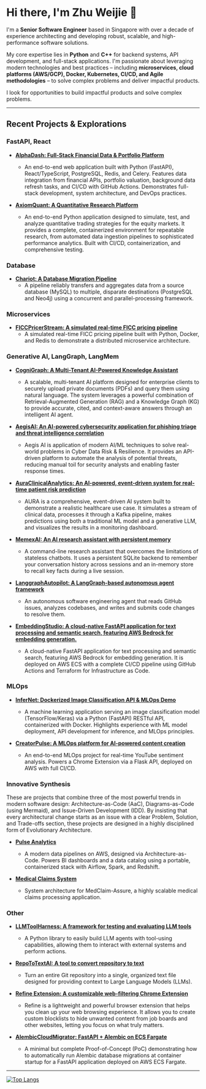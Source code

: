 # Hi there, I'm Zhu Weijie 👋

I'm a **Senior Software Engineer** based in Singapore with over a decade of experience architecting and developing robust, scalable, and high-performance software solutions. 

My core expertise lies in **Python** and **C++** for backend systems, API development, and full-stack applications. I'm passionate about leveraging modern technologies and best practices – including **microservices, cloud platforms (AWS/GCP), Docker, Kubernetes, CI/CD, and Agile methodologies** – to solve complex problems and deliver impactful products.

I look for opportunities to build impactful products and solve complex problems.

---

## Recent Projects & Explorations

### FastAPI, React

*   **[AlphaDash: Full-Stack Financial Data & Portfolio Platform](https://github.com/zhu-weijie/alpha-dash)**
    * An end-to-end web application built with Python (FastAPI), React/TypeScript, PostgreSQL, Redis, and Celery. Features data integration from financial APIs, portfolio valuation, background data refresh tasks, and CI/CD with GitHub Actions. Demonstrates full-stack development, system architecture, and DevOps practices.

*   **[AxiomQuant: A Quantitative Research Platform](https://github.com/zhu-weijie/axiom-quant)**
    * An end-to-end Python application designed to simulate, test, and analyze quantitative trading strategies for the equity markets. It provides a complete, containerized environment for repeatable research, from automated data ingestion pipelines to sophisticated performance analytics. Built with CI/CD, containerization, and comprehensive testing.

### Database
*   **[Chariot: A Database Migration Pipeline](https://github.com/zhu-weijie/chariot-data-pipeline)**
    * A pipeline reliably transfers and aggregates data from a source database (MySQL) to multiple, disparate destinations (PostgreSQL and Neo4j) using a concurrent and parallel-processing framework.

### Microservices

*   **[FICCPricerStream: A simulated real-time FICC pricing pipeline](https://github.com/zhu-weijie/ficc-pricer-stream)**
    * A simulated real-time FICC pricing pipeline built with Python, Docker, and Redis to demonstrate a distributed microservice architecture.

### Generative AI, LangGraph, LangMem

*   **[CogniGraph: A Multi-Tenant AI-Powered Knowledge Assistant](https://github.com/zhu-weijie/cogni-graph)**
    * A scalable, multi-tenant AI platform designed for enterprise clients to securely upload private documents (PDFs) and query them using natural language. The system leverages a powerful combination of Retrieval-Augmented Generation (RAG) and a Knowledge Graph (KG) to provide accurate, cited, and context-aware answers through an intelligent AI agent.

*   **[AegisAI: An AI-powered cybersecurity application for phishing triage and threat intelligence correlation](https://github.com/zhu-weijie/aegis-ai)**
    * Aegis AI is application of modern AI/ML techniques to solve real-world problems in Cyber Data Risk & Resilience. It provides an API-driven platform to automate the analysis of potential threats, reducing manual toil for security analysts and enabling faster response times.

*   **[AuraClinicalAnalytics: An AI-powered, event-driven system for real-time patient risk prediction](https://github.com/zhu-weijie/aura-clinical-analytics)**
    * AURA is a comprehensive, event-driven AI system built to demonstrate a realistic healthcare use case. It simulates a stream of clinical data, processes it through a Kafka pipeline, makes predictions using both a traditional ML model and a generative LLM, and visualizes the results in a monitoring dashboard.

*   **[MemexAI: An AI research assistant with persistent memory](https://github.com/zhu-weijie/memex-ai)**
    * A command-line research assistant that overcomes the limitations of stateless chatbots. It uses a persistent SQLite backend to remember your conversation history across sessions and an in-memory store to recall key facts during a live session.

*   **[LanggraphAutopilot: A LangGraph-based autonomous agent framework](https://github.com/zhu-weijie/langgraph-autopilot)**
    * An autonomous software engineering agent that reads GitHub issues, analyzes codebases, and writes and submits code changes to resolve them.

*   **[EmbeddingStudio: A cloud-native FastAPI application for text processing and semantic search, featuring AWS Bedrock for embedding generation.](https://github.com/zhu-weijie/embedding-studio-api)**
    * A cloud-native FastAPI application for text processing and semantic search, featuring AWS Bedrock for embedding generation. It is deployed on AWS ECS with a complete CI/CD pipeline using GitHub Actions and Terraform for Infrastructure as Code.


### MLOps

*   **[InferNet: Dockerized Image Classification API & MLOps Demo](https://github.com/zhu-weijie/infer-net)**
    * A machine learning application serving an image classification model (TensorFlow/Keras) via a Python (FastAPI) RESTful API, containerized with Docker. Highlights experience with ML model deployment, API development for inference, and MLOps principles.

*   **[CreatorPulse: A MLOps platform for AI-powered content creation](https://github.com/zhu-weijie/creator-pulse)**
    * An end-to-end MLOps project for real-time YouTube sentiment analysis. Powers a Chrome Extension via a Flask API, deployed on AWS with full CI/CD.

### Innovative Synthesis

These are projects that combine three of the most powerful trends in modern software design: Architecture-as-Code (AaC), Diagrams-as-Code (using Mermaid), and Issue-Driven Development (IDD). By insisting that every architectural change starts as an issue with a clear Problem, Solution, and Trade-offs section, these projects are designed in a highly disciplined form of Evolutionary Architecture.

*   **[Pulse Analytics](https://github.com/zhu-weijie/design-pulse-analytics)**
    * A modern data pipelines on AWS, designed via Architecture-as-Code. Powers BI dashboards and a data catalog using a portable, containerized stack with Airflow, Spark, and Redshift.

*   **[Medical Claims System](https://github.com/zhu-weijie/design-medclaim-assure)**
    * System architecture for MedClaim-Assure, a highly scalable medical claims processing application.

### Other

*   **[LLMToolHarness: A framework for testing and evaluating LLM tools](https://github.com/zhu-weijie/llm-tool-harness)**
    * A Python library to easily build LLM agents with tool-using capabilities, allowing them to interact with external systems and perform actions.

*   **[RepoToTextAI: A tool to convert repository to text](https://github.com/zhu-weijie/repo-to-text-ai)**
    * Turn an entire Git repository into a single, organized text file designed for providing context to Large Language Models (LLMs).

*   **[Refine Extension: A customizable web-filtering Chrome Extension](https://github.com/zhu-weijie/refine-extension)**
    * Refine is a lightweight and powerful browser extension that helps you clean up your web browsing experience. It allows you to create custom blocklists to hide unwanted content from job boards and other websites, letting you focus on what truly matters.

*   **[AlembicCloudMigrator: FastAPI + Alembic on ECS Fargate](https://github.com/zhu-weijie/alembic-cloud-migrator)**
    * A minimal but complete Proof-of-Concept (PoC) demonstrating how to automatically run Alembic database migrations at container startup for a FastAPI application deployed on AWS ECS Fargate.

---

[![Top Langs](https://github-readme-stats.vercel.app/api/top-langs/?username=zhu-weijie&layout=compact&theme=vision-friendly-dark)](https://github.com/anuraghazra/github-readme-stats)
